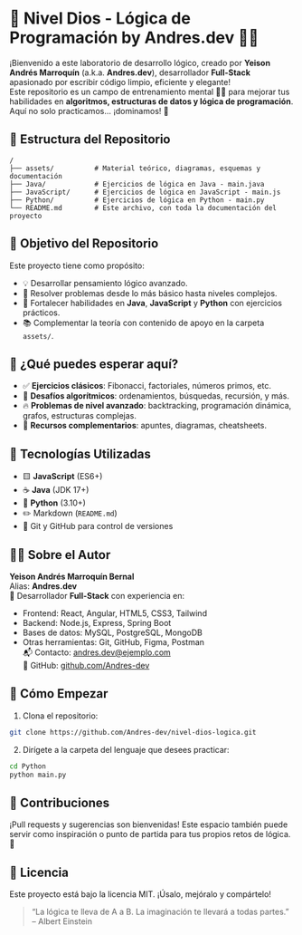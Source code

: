 # 🧠 Nivel Dios - Lógica de Programación by Andres.dev 👨‍💻  
¡Bienvenido a este laboratorio de desarrollo lógico, creado por **Yeison Andrés Marroquín** (a.k.a. **Andres.dev**), desarrollador **Full-Stack** apasionado por escribir código limpio, eficiente y elegante!  
Este repositorio es un campo de entrenamiento mental 🏋️‍♂️ para mejorar tus habilidades en **algoritmos, estructuras de datos y lógica de programación**. Aquí no solo practicamos... ¡dominamos! 💪  

## 📁 Estructura del Repositorio  
```
/
├── assets/          # Material teórico, diagramas, esquemas y documentación  
├── Java/            # Ejercicios de lógica en Java - main.java  
├── JavaScript/      # Ejercicios de lógica en JavaScript - main.js  
├── Python/          # Ejercicios de lógica en Python - main.py  
└── README.md        # Este archivo, con toda la documentación del proyecto  
```

## 🎯 Objetivo del Repositorio  
Este proyecto tiene como propósito:  
- 💡 Desarrollar pensamiento lógico avanzado.  
- 🧩 Resolver problemas desde lo más básico hasta niveles complejos.  
- 🧠 Fortalecer habilidades en **Java**, **JavaScript** y **Python** con ejercicios prácticos.  
- 📚 Complementar la teoría con contenido de apoyo en la carpeta `assets/`.  

## 🚀 ¿Qué puedes esperar aquí?  
- ✅ **Ejercicios clásicos**: Fibonacci, factoriales, números primos, etc.  
- 🧠 **Desafíos algorítmicos**: ordenamientos, búsquedas, recursión, y más.  
- 🔥 **Problemas de nivel avanzado**: backtracking, programación dinámica, grafos, estructuras complejas.  
- 📖 **Recursos complementarios**: apuntes, diagramas, cheatsheets.  

## 📌 Tecnologías Utilizadas  
- 🟨 **JavaScript** (ES6+)  
- ☕ **Java** (JDK 17+)  
- 🐍 **Python** (3.10+)  
- ✏️ Markdown (`README.md`)  
- 🧾 Git y GitHub para control de versiones  

## 👨‍💻 Sobre el Autor  
**Yeison Andrés Marroquín Bernal**  
Alias: **Andres.dev**  
💼 Desarrollador **Full-Stack** con experiencia en:  
- Frontend: React, Angular, HTML5, CSS3, Tailwind  
- Backend: Node.js, Express, Spring Boot  
- Bases de datos: MySQL, PostgreSQL, MongoDB  
- Otras herramientas: Git, GitHub, Figma, Postman  
📬 Contacto: andres.dev@ejemplo.com  
🔗 GitHub: [github.com/Andres-dev](https://github.com/Andres-dev)  

## 🏁 Cómo Empezar  
1. Clona el repositorio:  
```bash  
git clone https://github.com/Andres-dev/nivel-dios-logica.git  
```  
2. Dirígete a la carpeta del lenguaje que desees practicar:  
```bash  
cd Python  
python main.py  
```  

## 🤝 Contribuciones  
¡Pull requests y sugerencias son bienvenidas! Este espacio también puede servir como inspiración o punto de partida para tus propios retos de lógica. 💬  

## 📜 Licencia  
Este proyecto está bajo la licencia MIT. ¡Úsalo, mejóralo y compártelo!  

> “La lógica te lleva de A a B. La imaginación te llevará a todas partes.” – Albert Einstein
